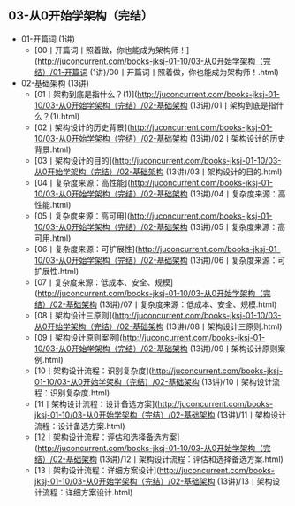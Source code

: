 ## 03-从0开始学架构（完结）

+ 01-开篇词 (1讲)
  + [00丨开篇词丨照着做，你也能成为架构师！](http://juconcurrent.com/books-jksj-01-10/03-从0开始学架构（完结）/01-开篇词 (1讲)/00丨开篇词丨照着做，你也能成为架构师！.html)
+ 02-基础架构 (13讲)
  + [01丨架构到底是指什么？(1)](http://juconcurrent.com/books-jksj-01-10/03-从0开始学架构（完结）/02-基础架构 (13讲)/01丨架构到底是指什么？(1).html)
  + [02丨架构设计的历史背景](http://juconcurrent.com/books-jksj-01-10/03-从0开始学架构（完结）/02-基础架构 (13讲)/02丨架构设计的历史背景.html)
  + [03丨架构设计的目的](http://juconcurrent.com/books-jksj-01-10/03-从0开始学架构（完结）/02-基础架构 (13讲)/03丨架构设计的目的.html)
  + [04丨复杂度来源：高性能](http://juconcurrent.com/books-jksj-01-10/03-从0开始学架构（完结）/02-基础架构 (13讲)/04丨复杂度来源：高性能.html)
  + [05丨复杂度来源：高可用](http://juconcurrent.com/books-jksj-01-10/03-从0开始学架构（完结）/02-基础架构 (13讲)/05丨复杂度来源：高可用.html)
  + [06丨复杂度来源：可扩展性](http://juconcurrent.com/books-jksj-01-10/03-从0开始学架构（完结）/02-基础架构 (13讲)/06丨复杂度来源：可扩展性.html)
  + [07丨复杂度来源：低成本、安全、规模](http://juconcurrent.com/books-jksj-01-10/03-从0开始学架构（完结）/02-基础架构 (13讲)/07丨复杂度来源：低成本、安全、规模.html)
  + [08丨架构设计三原则](http://juconcurrent.com/books-jksj-01-10/03-从0开始学架构（完结）/02-基础架构 (13讲)/08丨架构设计三原则.html)
  + [09丨架构设计原则案例](http://juconcurrent.com/books-jksj-01-10/03-从0开始学架构（完结）/02-基础架构 (13讲)/09丨架构设计原则案例.html)
  + [10丨架构设计流程：识别复杂度](http://juconcurrent.com/books-jksj-01-10/03-从0开始学架构（完结）/02-基础架构 (13讲)/10丨架构设计流程：识别复杂度.html)
  + [11丨架构设计流程：设计备选方案](http://juconcurrent.com/books-jksj-01-10/03-从0开始学架构（完结）/02-基础架构 (13讲)/11丨架构设计流程：设计备选方案.html)
  + [12丨架构设计流程：评估和选择备选方案](http://juconcurrent.com/books-jksj-01-10/03-从0开始学架构（完结）/02-基础架构 (13讲)/12丨架构设计流程：评估和选择备选方案.html)
  + [13丨架构设计流程：详细方案设计](http://juconcurrent.com/books-jksj-01-10/03-从0开始学架构（完结）/02-基础架构 (13讲)/13丨架构设计流程：详细方案设计.html)
